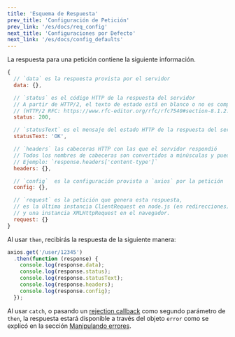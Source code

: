 ```yaml
---
title: 'Esquema de Respuesta'
prev_title: 'Configuración de Petición'
prev_link: '/es/docs/req_config'
next_title: 'Configuraciones por Defecto'
next_link: '/es/docs/config_defaults'
---
```


La respuesta para una petición contiene la siguiente información.

```js
{
  // `data` es la respuesta provista por el servidor
  data: {},

  // `status` es el código HTTP de la respuesta del servidor
  // A partir de HTTP/2, el texto de estado está en blanco o no es compatible.
  // (HTTP/2 RFC: https://www.rfc-editor.org/rfc/rfc7540#section-8.1.2.4)
  status: 200,

  // `statusText` es el mensaje del estado HTTP de la respuesta del servidor
  statusText: 'OK',

  // `headers` las cabeceras HTTP con las que el servidor respondió
  // Todos los nombres de cabeceras son convertidos a minúsculas y pueden ser accedidos usando la notación de corchetes.
  // Ejemplo: `response.headers['content-type']`
  headers: {},

  // `config`  es la configuración provista a `axios` por la petición
  config: {},

  // `request` es la petición que genera esta respuesta,
  // es la última instancia ClientRequest en node.js (en redirecciones)
  // y una instancia XMLHttpRequest en el navegador.
  request: {}
}
```

Al usar `then`, recibirás la respuesta de la siguiente manera:

```js
axios.get('/user/12345')
  .then(function (response) {
    console.log(response.data);
    console.log(response.status);
    console.log(response.statusText);
    console.log(response.headers);
    console.log(response.config);
  });
```

Al usar `catch`, o pasando un [rejection callback](https://developer.mozilla.org/en-US/docs/Web/JavaScript/Reference/Global_Objects/Promise/then) como segundo parámetro de `then`, la respuesta estará disponible a través del objeto `error` como se explicó en la sección [Manipulando errores](/es/docs/handling_errors).